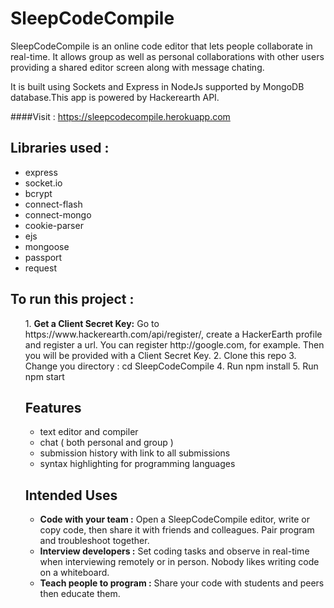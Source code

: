 # SleepCodeCompile

SleepCodeCompile is an online code editor that lets people collaborate in real-time. It allows group as well as personal collaborations with other users providing a shared editor screen along with message chating.

It is built using Sockets and Express in NodeJs supported by MongoDB database.This app is powered by Hackerearth API. 

####Visit : https://sleepcodecompile.herokuapp.com 

## Libraries used :
<ul>
<li>express</li>
<li>socket.io</li>
<li>bcrypt</li>
<li>connect-flash</li>
<li>connect-mongo</li>
<li>cookie-parser</li>
<li>ejs</li>
<li>mongoose</li>
<li>passport</li>
<li>request</li>
</ul>

## To run this project :
<ul>
1. <b>Get a Client Secret Key:</b> Go to https://www.hackerearth.com/api/register/, create a HackerEarth profile and register a url. You can register http://google.com, for example. Then you will be provided with a Client Secret Key. 
2. Clone this repo
3. Change you directory : cd SleepCodeCompile
4. Run npm install
5. Run npm start

## Features

<ul>
<li>text editor and compiler</li>
<li>chat ( both personal and group )</li>
<li>submission history with link to all submissions</li>
<li>syntax highlighting for programming languages</li>
</ul>

## Intended Uses

<ul>
 <li><b>Code with your team :</b> Open a SleepCodeCompile editor, write or copy code, then share it with friends and colleagues. Pair program and troubleshoot together.</li>

<li><b>Interview developers :</b> Set coding tasks and observe in real-time when interviewing remotely or in person. Nobody likes writing code on a whiteboard.</li>

<li><b>Teach people to program :</b> Share your code with students and peers then educate them.</li>
</ul>

